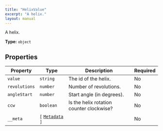 ```yaml
---
title: "HelixValue"
excerpt: "A helix."
layout: manual
---
```


A helix.

**Type:** `object`





## Properties

| Property | Type | Description | Required |
|----------|------|-------------|----------|
| `value` |`string`| The id of the helix. | No |
| `revolutions` |`number`| Number of revolutions. | No |
| `angleStart` |`number`| Start angle (in degrees). | No |
| `ccw` |`boolean`| Is the helix rotation counter clockwise? | No |
| `__meta` |`[` [`Metadata`](/docs/kcl/types/Metadata) `]`|  | No |


